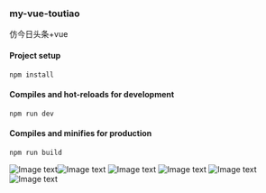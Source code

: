 ### my-vue-toutiao
仿今日头条+vue

#### Project setup
```
npm install
```

#### Compiles and hot-reloads for development
```
npm run dev
```

#### Compiles and minifies for production
```
npm run build
```
![Image text](https://github.com/cassiehuang/my-vue-toutiao/blob/master/img-folder/image1.png)![Image text](https://github.com/cassiehuang/my-vue-toutiao/blob/master/img-folder/image2.png)
![Image text](https://github.com/cassiehuang/my-vue-toutiao/blob/master/img-folder/image3.png)
![Image text](https://github.com/cassiehuang/my-vue-toutiao/blob/master/img-folder/image4.png)
![Image text](https://github.com/cassiehuang/my-vue-toutiao/blob/master/img-folder/image5.png)
![Image text](https://github.com/cassiehuang/my-vue-toutiao/blob/master/img-folder/image6.png)
